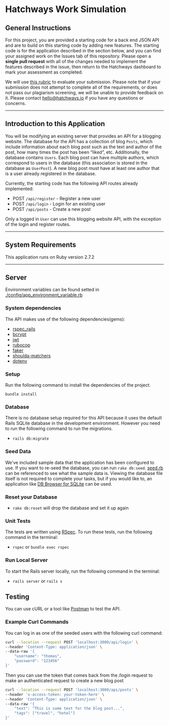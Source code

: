 # Hatchways Work Simulation

## General Instructions

For this project, you are provided a starting code for a back end JSON API and are to build on this starting code by adding new features. The starting code is for the application described in the section below, and you can find your assigned work on the Issues tab of this repository. Please open a **single pull request** with all of the changes needed to implement the features described in the issue, then return to the Hatchways dashboard to mark your assessment as completed.

We will use [this rubric](https://drive.google.com/file/d/1faFe4dn9C-60QIXWdzKvkm6pjHXFJ3pV/view?usp=sharing) to evaluate your submission. Please note that if your submission does not attempt to complete all of the requirements, or does not pass our plagiarism screening, we will be unable to provide feedback on it. Please contact hello@hatchways.io if you have any questions or concerns.

---

## Introduction to this Application

You will be modifying an existing server that provides an API for a blogging website. The database for the API has a collection of blog `Posts`, which include information about each blog post such as the text and author of the post, how many times the post has been “liked”, etc. Additionally, the database contains `Users`. Each blog post can have multiple authors, which correspond to users in the database (this association is stored in the database as `UserPost`). A new blog post must have at least one author that is a user already registered in the database.

Currently, the starting code has the following API routes already implemented:

- POST `/api/register` - Register a new user
- POST `/api/login` - Login for an existing user
- POST `/api/posts` - Create a new post

Only a logged in `User` can use this blogging website API, with the exception of the login and register routes.

---

## System Requirements

This application runs on Ruby version 2.7.2

---

## Server

Environment variables can be found setted in [./config/app_environment_variable.rb](./config/app_environment_variable.rb)

### System dependencies

The API makes use of the following dependencies(gems):

- [rspec_rails](https://github.com/rspec/rspec-rails)
- [bcrypt](https://rubygems.org/gems/bcrypt/versions/3.1.12)
- [jwt](https://github.com/jwt/ruby-jwt)
- [rubocop](https://docs.rubocop.org/rubocop/index.html)
- [faker](https://github.com/faker-ruby/faker)
- [shoulda-matchers](https://matchers.shoulda.io/docs/v4.1.1/index.html)
- [dotenv](https://github.com/bkeepers/dotenv)

### Setup

Run the following command to install the dependencies of the project.

```
bundle install
```

### Database

There is no database setup required for this API because it uses the default Rails SQLite database in the development environment. However you need to run the following command to run the migrations.

- `rails db:migrate`

### Seed Data

We've included sample data that the application has been configured to use. If you want to re-seed the database, you can run `rake db:seed`. [seed.rb](./db/seed.rb) can be referenced to see what the sample data is. Viewing the database file itself is not required to complete your tasks, but if you would like to, an application like [DB Browser for SQLite](https://sqlitebrowser.org/) can be used.

### Reset your Database

- `rake db:reset` will drop the database and set it up again

### Unit Tests

The tests are written using [RSpec](https://rspec.info/). To run these tests, run the following command in the terminal:

- `rspec` or `bundle exec rspec`

### Run Local Server

To start the Rails server locally, run the following command in the terminal:

- `rails server` or `rails s`

## Testing

You can use cURL or a tool like [Postman](https://www.postman.com/) to test the API.

### Example Curl Commands

You can log in as one of the seeded users with the following curl command:

```bash
curl --location --request POST 'localhost:3000/api/login' \
--header 'Content-Type: application/json' \
--data-raw '{
    "username": "thomas",
    "password": "123456"
}'
```

Then you can use the token that comes back from the /login request to make an authenticated request to create a new blog post

```bash
curl --location --request POST 'localhost:3000/api/posts' \
--header 'x-access-token: your-token-here' \
--header 'Content-Type: application/json' \
--data-raw '{
    "text": "This is some text for the blog post...",
    "tags": ["travel", "hotel"]
}'
```

